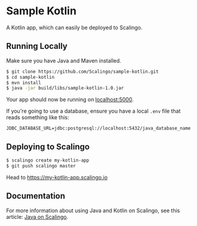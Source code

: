 # Sample Kotlin

A Kotlin app, which can easily be deployed to Scalingo.

## Running Locally

Make sure you have Java and Maven installed.

```sh
$ git clone https://github.com/Scalingo/sample-kotlin.git
$ cd sample-kotlin
$ mvn install
$ java -jar build/libs/sample-kotlin-1.0.jar
```

Your app should now be running on [localhost:5000](http://localhost:5000/).

If you're going to use a database, ensure you have a local `.env` file that reads something like this:

```
JDBC_DATABASE_URL=jdbc:postgresql://localhost:5432/java_database_name
```

## Deploying to Scalingo

```sh
$ scalingo create my-kotlin-app
$ git push scalingo master
```

Head to https://my-kotlin-app.scalingo.io

## Documentation

For more information about using Java and Kotlin on Scalingo, see this article:
[Java on Scalingo](https://doc.scalingo.com/languages/java/start).
